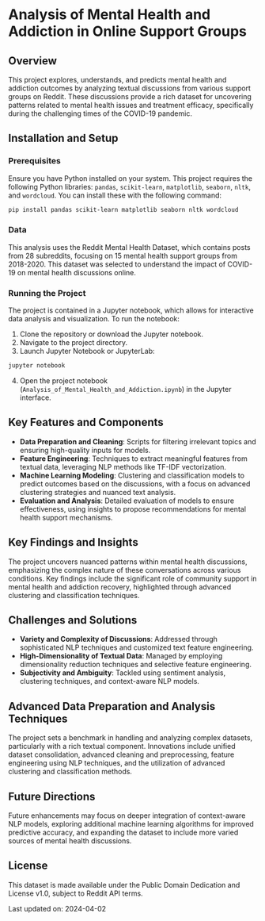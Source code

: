 ﻿
# Analysis of Mental Health and Addiction in Online Support Groups

## Overview

This project explores, understands, and predicts mental health and addiction outcomes by analyzing textual discussions from various support groups on Reddit. These discussions provide a rich dataset for uncovering patterns related to mental health issues and treatment efficacy, specifically during the challenging times of the COVID-19 pandemic.

## Installation and Setup

### Prerequisites

Ensure you have Python installed on your system. This project requires the following Python libraries: `pandas`, `scikit-learn`, `matplotlib`, `seaborn`, `nltk`, and `wordcloud`. You can install these with the following command:

```bash
pip install pandas scikit-learn matplotlib seaborn nltk wordcloud
```

### Data

This analysis uses the Reddit Mental Health Dataset, which contains posts from 28 subreddits, focusing on 15 mental health support groups from 2018-2020. This dataset was selected to understand the impact of COVID-19 on mental health discussions online.

### Running the Project

The project is contained in a Jupyter notebook, which allows for interactive data analysis and visualization. To run the notebook:

1. Clone the repository or download the Jupyter notebook.
2. Navigate to the project directory.
3. Launch Jupyter Notebook or JupyterLab:

```bash
jupyter notebook
```

4. Open the project notebook (`Analysis_of_Mental_Health_and_Addiction.ipynb`) in the Jupyter interface.

## Key Features and Components

- **Data Preparation and Cleaning**: Scripts for filtering irrelevant topics and ensuring high-quality inputs for models.
- **Feature Engineering**: Techniques to extract meaningful features from textual data, leveraging NLP methods like TF-IDF vectorization.
- **Machine Learning Modeling**: Clustering and classification models to predict outcomes based on the discussions, with a focus on advanced clustering strategies and nuanced text analysis.
- **Evaluation and Analysis**: Detailed evaluation of models to ensure effectiveness, using insights to propose recommendations for mental health support mechanisms.

## Key Findings and Insights

The project uncovers nuanced patterns within mental health discussions, emphasizing the complex nature of these conversations across various conditions. Key findings include the significant role of community support in mental health and addiction recovery, highlighted through advanced clustering and classification techniques.

## Challenges and Solutions

- **Variety and Complexity of Discussions**: Addressed through sophisticated NLP techniques and customized text feature engineering.
- **High-Dimensionality of Textual Data**: Managed by employing dimensionality reduction techniques and selective feature engineering.
- **Subjectivity and Ambiguity**: Tackled using sentiment analysis, clustering techniques, and context-aware NLP models.

## Advanced Data Preparation and Analysis Techniques

The project sets a benchmark in handling and analyzing complex datasets, particularly with a rich textual component. Innovations include unified dataset consolidation, advanced cleaning and preprocessing, feature engineering using NLP techniques, and the utilization of advanced clustering and classification methods.

## Future Directions

Future enhancements may focus on deeper integration of context-aware NLP models, exploring additional machine learning algorithms for improved predictive accuracy, and expanding the dataset to include more varied sources of mental health discussions.

## License

This dataset is made available under the Public Domain Dedication and License v1.0, subject to Reddit API terms.



Last updated on: 2024-04-02